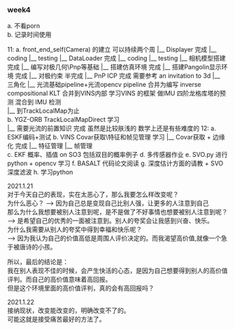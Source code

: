 <!--
 * @Author: Liu Weilong
 * @Date: 2021-01-18 09:03:45
 * @LastEditors: Liu Weilong
 * @LastEditTime: 2021-01-23 22:46:20
 * @FilePath: /3rd-test-learning/work_record/learning_task/week_plan_collection_2021/week4.md
 * @Description: 
-->


### week4
a. 不看porn<br>
b. 记录时间使用<br>

11:
   a. front_end_self(Camera) 的建立 可以持续两个周
        |__ Displayer                完成
            |__ coding
            |__ testing
        |__ DataLoader               完成
            |__ coding
            |__ testing
        |__ 相机模型搭建               完成
        |__ 编写对极几何\Pnp等基础
            |__ 搭建仿真环境           完成
            |__ 搭建Pangolin显示环境   完成
            |__ 对极约束              半完成
            |__ PnP ICP              完成   需要参考  an invitation to 3d
            |__ 三角化
        |__ 光流基础pipeline+光流opencv pipeline   合并为编写 inverse compositional KLT 合并到VINS内部 
                                                 学习VINS 的框架 做IMU 四阶龙格库塔的预测  混合到 IMU 检测    
        |__ 到TrackLocalMap为止       
    b. YGZ-ORB TrackLocalMapDirect 学习  
        |__ 需要光流的前置知识             完成 虽然是比较肤浅的 数学上还是有些难度的
12:
    a. ESKF编码+测试
    b. VINS Covar获取\特征和帧见管理 学习 
        |__ Covar获取 + 边缘化     完成
        |__ 特征管理
        |__ 帧管理      
    c. EKF 概率、插值 on SO3 包括双目的概率例子
    d. 多传感器作业
    e. SVO.py 进行python + opencv 学习
    f. BASALT 代码论文阅读
    g. 深度估计方面的请教 + SVO 深度滤波
    h. 学习python

2021.1.21<br>
对于今天自己的表现，实在太恶心了，那么我要怎么样改变呢？<br>
为什么恶心？ --> 因为自己总是变现自己比别人强，让更多的人注意到自己<br>
那么为什么我想要被别人注意到呢，是不是做了不好事情也想要被别人注意到呢？<br>
--> 是希望自己的优秀的一面被注意到。别人的夸奖会让我感到兴奋、快乐。<br>
为什么我需要从别人的夸奖中得到幸福和快乐呢？<br>
--> 因为我认为自己的价值高低是周围人评价决定的。而我渴望高价值,就像一个急于被唐诗的小孩。<br>

所以，最后的结论是：<br>
我在别人表现不佳的时候，会产生快活的心态，是因为自己想要得到别人的高价值评判。而自己的高价值意味着高回报。<br>
但是这个环境里面的高价值评判，真的会有高回报吗？<br>

2021.1.22<br>
接纳现状，改变能改变的，明确改变不了的。<br>
可能这就是接受痛苦最好的方法了。<br>